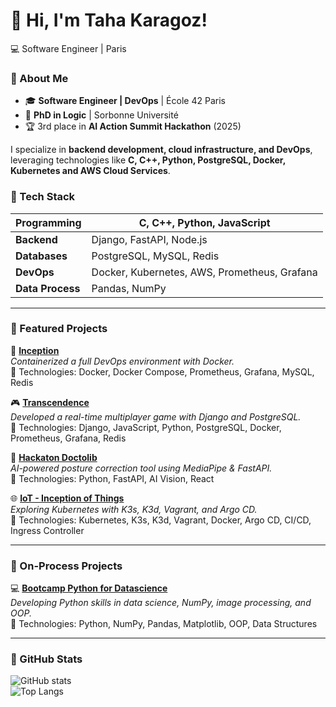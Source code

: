 # 👋 Hi, I'm Taha Karagoz!

💻 Software Engineer | Paris

### 🔹 About Me
- 🎓 **Software Engineer | DevOps** | École 42 Paris  
- 🤖 **PhD in Logic** | Sorbonne Université  
- 🏆 3rd place in **AI Action Summit Hackathon** (2025)  

I specialize in **backend development, cloud infrastructure, and DevOps**, leveraging technologies like **C, C++, Python, PostgreSQL, Docker, Kubernetes and AWS Cloud Services**.  

### 🔹 Tech Stack
| **Programming**  | C, C++, Python, JavaScript |
|------------------|--------------------------|
| **Backend**      | Django, FastAPI, Node.js |
| **Databases**    | PostgreSQL, MySQL, Redis |
| **DevOps**       | Docker, Kubernetes, AWS, Prometheus, Grafana |
| **Data Process** | Pandas, NumPy|

---

### 🔹 Featured Projects  
🚀 **[Inception](https://github.com/karagoz36/Inception)**  
_Containerized a full DevOps environment with Docker._  
🔹 Technologies: Docker, Docker Compose, Prometheus, Grafana, MySQL, Redis  

🎮 **[Transcendence](https://github.com/karagoz36/transcendence)**  
_Developed a real-time multiplayer game with Django and PostgreSQL._  
🔹 Technologies: Django, JavaScript, Python, PostgreSQL, Docker, Prometheus, Grafana, Redis  

🤖 **[Hackaton Doctolib](https://github.com/karagoz36/Hackathon_Doctolib)**  
_AI-powered posture correction tool using MediaPipe & FastAPI._  
🔹 Technologies: Python, FastAPI, AI Vision, React  

🌐 **[IoT - Inception of Things](https://github.com/karagoz36/IoT)**  
_Exploring Kubernetes with K3s, K3d, Vagrant, and Argo CD._  
🔹 Technologies: Kubernetes, K3s, K3d, Vagrant, Docker, Argo CD, CI/CD, Ingress Controller

---

### 🔹 On-Process Projects
💻 **[Bootcamp Python for Datascience](https://github.com/karagoz36/Python_Data_Science)**  
_Developing Python skills in data science, NumPy, image processing, and OOP._  
🔹 Technologies: Python, NumPy, Pandas, Matplotlib, OOP, Data Structures 

---
### 🔹 GitHub Stats
![GitHub stats](https://github-readme-stats.vercel.app/api?username=karagoz36&show_icons=true&theme=radical)  
![Top Langs](https://github-readme-stats.vercel.app/api/top-langs/?username=karagoz36&layout=compact&theme=radical)

